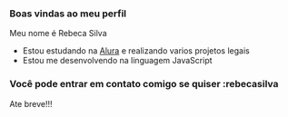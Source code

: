 ### Boas vindas ao meu perfil

Meu nome é Rebeca Silva

- Estou estudando na [Alura](https://www.alura.com.br) e realizando varios projetos legais
- Estou me desenvolvendo na linguagem JavaScript

### Você pode entrar em contato comigo se quiser :rebecasilva

Ate breve!!!
